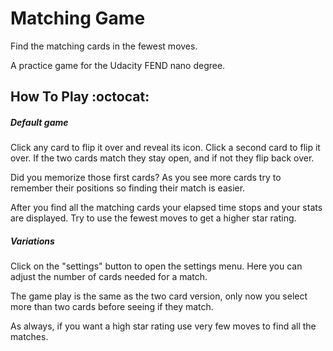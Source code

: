 # Matching Game

Find the matching cards in the fewest moves.

A practice game for the Udacity FEND nano degree.

## How To Play :octocat:

##### Default game
Click any card to flip it over and reveal its icon. Click a second card to flip it over. If the two cards match they stay open, and if not they flip back over.

Did you memorize those first cards?  As you see more cards try to remember their positions so finding their match is easier.

After you find all the matching cards your elapsed time stops and your stats are displayed. Try to use the fewest moves to get a higher star rating.

##### Variations
Click on the "settings" button to open the settings menu. Here you can adjust the number of cards needed for a match.

The game play is the same as the two card version, only now you select more than two cards before seeing if they match.

As always, if you want a high star rating use very few moves to find all the matches.

